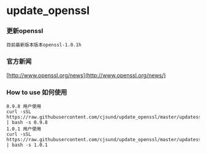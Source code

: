 update_openssl
==============

### 更新openssl
    目前最新版本版本openssl-1.0.1h

### 官方新闻
  [http://www.openssl.org/news](http://www.openssl.org/news/)

### How to use 如何使用
    0.9.8 用户使用
    curl -sSL https://raw.githubusercontent.com/cjsund/update_openssl/master/updatessl.sh | bash -s 0.9.8
    1.0.1 用户使用
    curl -sSL https://raw.githubusercontent.com/cjsund/update_openssl/master/updatessl.sh | bash -s 1.0.1

